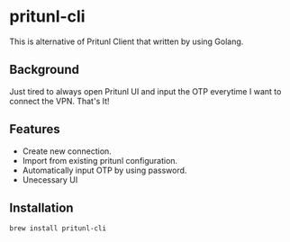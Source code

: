 # pritunl-cli
This is alternative of Pritunl Client that written by using Golang.  

## Background
Just tired to always open Pritunl UI and input the OTP everytime I want to connect the VPN.
That's It!

## Features
* Create new connection.
* Import from existing pritunl configuration.
* Automatically input OTP by using password. 
* Unecessary UI

## Installation 
`brew install pritunl-cli`
